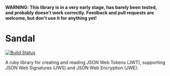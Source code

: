 **WARNING: This library is in a very early stage, has barely been tested, and probably doesn't work correctly. Feedback and pull requests are welcome, but don't use it for anything yet!**

Sandal
======

[![Build Status](https://travis-ci.org/gregbeech/sandal.png?branch=master)](https://travis-ci.org/gregbeech/sandal)

A ruby library for creating and reading JSON Web Tokens (JWT), supporting JSON Web Signatures (JWS) and JSON Web Encryption (JWE).

